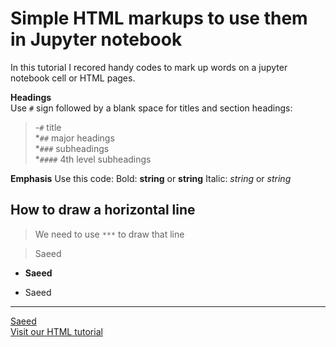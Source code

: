 # Simple HTML markups to use them in Jupyter notebook
In this tutorial I recored handy codes to mark up words on a jupyter notebook cell or HTML pages.



**Headings**<br/> Use `#` sign followed by a blank space for titles and section headings:<br/>
> -`#` title<br/>
*`##` major headings<br/>
*`###` subheadings<br/>
*`####` 4th level subheadings<br/>

**Emphasis** Use this code: Bold: __string__ or **string** Italic: _string_ or *string*


## How to draw a horizontal line

> We need to use `***` to draw that line

> Saeed

* **Saeed**
- Saeed
***
[Saeed](https://www.google.com)
<br/>
<a href="https://www.w3schools.com/html/">Visit our HTML tutorial</a>


